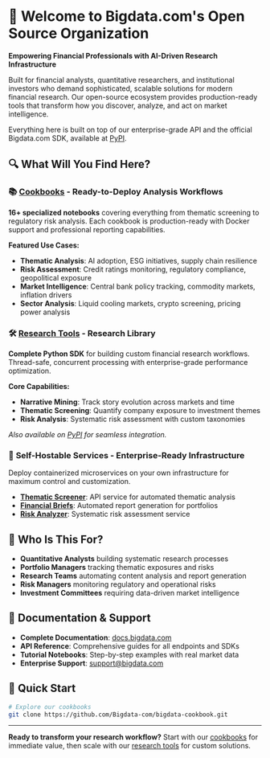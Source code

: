 # 👋 Welcome to Bigdata.com's Open Source Organization

**Empowering Financial Professionals with AI-Driven Research Infrastructure**

Built for financial analysts, quantitative researchers, and institutional investors who demand sophisticated, scalable solutions for modern financial research. Our open-source ecosystem provides production-ready tools that transform how you discover, analyze, and act on market intelligence.

Everything here is built on top of our enterprise-grade API and the official Bigdata.com SDK, available at [PyPI](https://pypi.org/project/bigdata-client/).

## 🔍 What Will You Find Here?

### 📚 **[Cookbooks](https://github.com/Bigdata-com/bigdata-cookbook)** - Ready-to-Deploy Analysis Workflows
**16+ specialized notebooks** covering everything from thematic screening to regulatory risk analysis. Each cookbook is production-ready with Docker support and professional reporting capabilities.

**Featured Use Cases:**
- **Thematic Analysis**: AI adoption, ESG initiatives, supply chain resilience
- **Risk Assessment**: Credit ratings monitoring, regulatory compliance, geopolitical exposure  
- **Market Intelligence**: Central bank policy tracking, commodity markets, inflation drivers
- **Sector Analysis**: Liquid cooling markets, crypto screening, pricing power analysis

### 🛠️ **[Research Tools](https://github.com/Bigdata-com/bigdata-research-tools)** - Research Library
**Complete Python SDK** for building custom financial research workflows. Thread-safe, concurrent processing with enterprise-grade performance optimization.

**Core Capabilities:**
- **Narrative Mining**: Track story evolution across markets and time
- **Thematic Screening**: Quantify company exposure to investment themes  
- **Risk Analysis**: Systematic risk assessment with custom taxonomies

*Also available on [PyPI](https://pypi.org/project/bigdata-research-tools) for seamless integration.*

### 🚀 **Self-Hostable Services** - Enterprise-Ready Infrastructure
Deploy containerized microservices on your own infrastructure for maximum control and customization.

- **[Thematic Screener](https://github.com/Bigdata-com/bigdata-thematic-screener)**: API service for automated thematic analysis
- **[Financial Briefs](https://github.com/Bigdata-com/bigdata-briefs)**: Automated report generation for portfolios
- **[Risk Analyzer](https://github.com/Bigdata-com/bigdata-risk-analyzer)**: Systematic risk assessment service

## 🎯 Who Is This For?

- **Quantitative Analysts** building systematic research processes
- **Portfolio Managers** tracking thematic exposures and risks  
- **Research Teams** automating content analysis and report generation
- **Risk Managers** monitoring regulatory and operational risks
- **Investment Committees** requiring data-driven market intelligence

## 📝 Documentation & Support

- **Complete Documentation**: [docs.bigdata.com](https://docs.bigdata.com/)
- **API Reference**: Comprehensive guides for all endpoints and SDKs
- **Tutorial Notebooks**: Step-by-step examples with real market data
- **Enterprise Support**: [support@bigdata.com](mailto:support@bigdata.com)

## 🔧 Quick Start

```bash
# Explore our cookbooks
git clone https://github.com/Bigdata-com/bigdata-cookbook.git
```

---

**Ready to transform your research workflow?** Start with our [cookbooks](https://github.com/Bigdata-com/bigdata-cookbook) for immediate value, then scale with our [research tools](https://github.com/Bigdata-com/bigdata-research-tools) for custom solutions.
